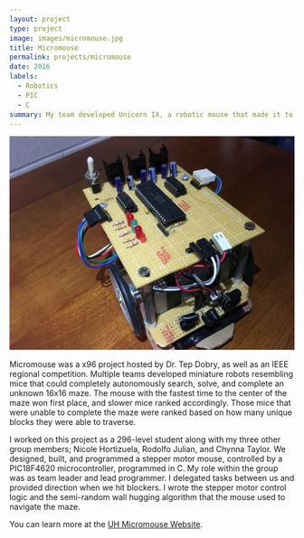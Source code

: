 ```yaml
---
layout: project
type: project
image: images/micromouse.jpg
title: Micromouse
permalink: projects/micromouse
date: 2016
labels:
  - Robotics
  - PIC
  - C
summary: My team developed Unicorn IX, a robotic mouse that made it to the center of a 16x16 maze.
---
```


<img class="ui medium right floated rounded image" src="/images/micromouse-photo.jpg">

Micromouse was a x96 project hosted by Dr. Tep Dobry, as well as an IEEE regional competition. Multiple teams developed miniature robots resembling mice that could completely autonomously search, solve, and complete an unknown 16x16 maze. The mouse with the fastest time to the center of the maze won first place, and slower mice ranked accordingly. Those mice that were unable to complete the maze were ranked based on how many unique blocks they were able to traverse.

I worked on this project as a 296-level student along with my three other group members; Nicole Hortizuela, Rodolfo Julian, and Chynna Taylor. We designed, built, and programmed a stepper motor mouse, controlled by a PIC18F4620 microcontroller, programmed in C. My role within the group was as team leader and lead programmer. I delegated tasks between us and provided direction when we hit blockers. I wrote the stepper motor control logic and the semi-random wall hugging algorithm that the mouse used to navigate the maze.

You can learn more at the [UH Micromouse Website](http://www-ee.eng.hawaii.edu/~mmouse/about.html).



